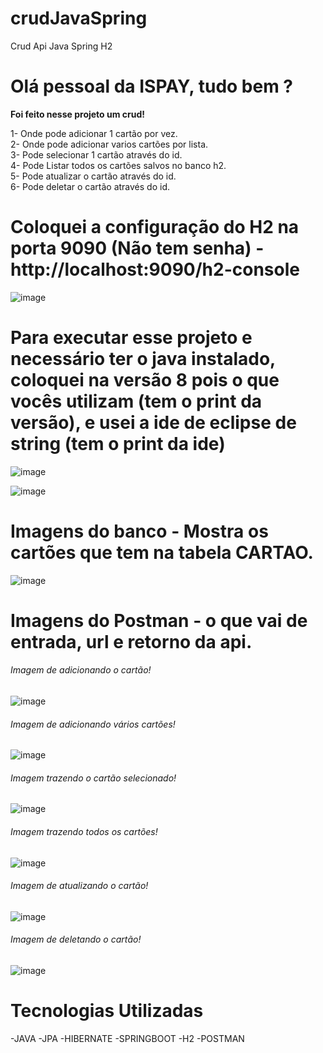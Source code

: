 # crudJavaSpring
Crud Api Java Spring H2


<h1>Olá pessoal da ISPAY, tudo bem ?</h1>


<b>Foi feito nesse projeto um crud!</b>

1- Onde pode adicionar 1 cartão por vez.<br>
2- Onde pode adicionar varios cartões por lista.<br>
3- Pode selecionar 1 cartão através do id.<br>
4- Pode Listar todos os cartões salvos no banco h2.<br>
5- Pode atualizar o cartão através do id.<br>
6- Pode deletar o cartão através do id.<br>

<h1>Coloquei a configuração do H2 na porta 9090 (Não tem senha) - http://localhost:9090/h2-console</h1>

![image](https://user-images.githubusercontent.com/98174354/181570532-11c6e408-d97e-45d3-86be-2f3e38124364.png)

<h1>Para executar esse projeto e necessário ter o java instalado, coloquei na versão 8 pois o que vocês utilizam (tem o print da versão), e usei a ide de eclipse de string (tem o print da ide)</h1> 

![image](https://user-images.githubusercontent.com/98174354/181569495-6353400f-c293-4195-90c1-1c579ae564c8.png)

![image](https://user-images.githubusercontent.com/98174354/181569327-dae3fc9c-cfe5-42db-85bf-0842c1e421c0.png)


<h1>Imagens do banco - Mostra os cartões que tem na tabela CARTAO.</h1>

![image](https://user-images.githubusercontent.com/98174354/181570883-37a60d23-a1e5-4d84-a33b-72af22705aba.png)


<h1>Imagens do Postman - o que vai de entrada, url e retorno da api.</h1>

<h6>Imagem de adicionando o cartão!</h6>

![image](https://user-images.githubusercontent.com/98174354/181571368-3b8aa068-b22b-4729-a586-fa02c788d54c.png)

<h6>Imagem de adicionando vários cartões!</h6>

![image](https://user-images.githubusercontent.com/98174354/181571813-b26959f1-467c-4ab0-8a08-0274d4543944.png)

<h6>Imagem trazendo o cartão selecionado!</h6>

![image](https://user-images.githubusercontent.com/98174354/181572023-7705a04e-5423-4cf8-aa8e-891c53aced2d.png)

<h6>Imagem trazendo todos os cartões!</h6>

![image](https://user-images.githubusercontent.com/98174354/181572174-fa2074f5-2859-48a4-988e-88af26f12bc7.png)

<h6>Imagem de atualizando o cartão!</h6>

![image](https://user-images.githubusercontent.com/98174354/181572376-1b03c20b-2456-4fea-96a1-105bc09f803b.png)

<h6>Imagem de deletando o cartão!</h6>

![image](https://user-images.githubusercontent.com/98174354/181572542-c12cfc3b-aa18-451b-9af7-91ae196a5c16.png)


<h1> Tecnologias Utilizadas </h1>
-JAVA
-JPA
-HIBERNATE
-SPRINGBOOT
-H2
-POSTMAN




